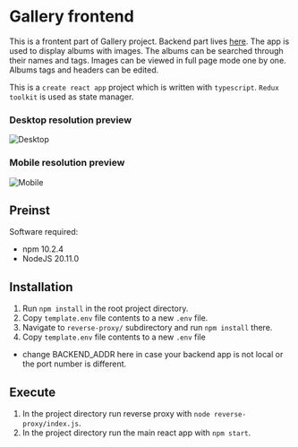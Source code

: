 # Gallery frontend

This is a frontent part of Gallery project. Backend part lives [here](https://github.com/Bolnus/gallery_backend). 
The app is used to display albums with images. The albums can be searched through their names and tags. Images can be viewed in full page mode one by one. Albums tags and headers can be edited.

This is a `create react app` project which is written with `typescript`. `Redux toolkit` is used as state manager.

### Desktop resolution preview

![Desktop](https://github.com/Bolnus/gallery_rtx/blob/master/public/gallery_desktop_2.gif?raw=true)

### Mobile resolution preview

![Mobile](https://github.com/Bolnus/gallery_rtx/blob/master/public/gallery_mobile.gif?raw=true)

## Preinst

Software required:
- npm 10.2.4
- NodeJS 20.11.0

## Installation

1. Run `npm install` in the root project directory. 
2. Copy `template.env` file contents to a new `.env` file.
3. Navigate to `reverse-proxy/` subdirectory and run `npm install` there. 
4. Copy `template.env` file contents to a new `.env` file
- change BACKEND_ADDR here in case your backend app is not local or the port number is different.

## Execute

1. In the project directory run reverse proxy with `node reverse-proxy/index.js`.
2. In the project directory run the main react app with `npm start`.
